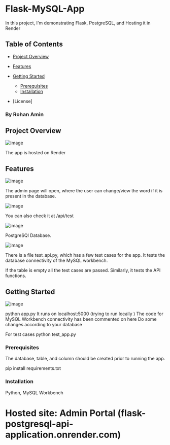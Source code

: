 
# Flask-MySQL-App

In this project, I'm demonstrating Flask, PostgreSQL, and Hosting it in Render

## Table of Contents

- [Project Overview](#project-overview)
- [Features](#features)
- [Getting Started](#getting-started)
  - [Prerequisites](#prerequisites)
  - [Installation](#installation)

- [License]
### By Rohan Amin

## Project Overview
![image](https://github.com/rohanOO769/Flask-MySQL-App/assets/104089399/f0709c16-6083-4f8b-9d1b-5ab9e40016f5)

The app is hosted on Render



## Features
![image](https://github.com/rohanOO769/Flask-MySQL-App/assets/104089399/e36d85db-bc56-4be1-aa8d-4b395bdad476)

The admin page will open, where the user can change/view the word if it is present in the database.

![image](https://github.com/rohanOO769/Flask-MySQL-App/assets/104089399/f5d92135-35e0-4213-bbfd-6d8860d83814)

You can also check it at /api/test

![image](https://github.com/rohanOO769/Flask-MySQL-App/assets/104089399/cd17d47a-03cf-47ce-8022-4f9a60e8e318)

PostgreSQl Database.

![image](https://github.com/rohanOO769/Flask-MySQL-App/assets/104089399/0b359b02-74c2-4033-9d37-f38916b2bc88)

There is a file test_api.py, which has a few test cases for the app.
It tests the database connectivity of the MySQL workbench.

If the table is empty all the test cases are passed.
Similarly, it tests the API functions.

## Getting Started
![image](https://github.com/rohanOO769/Flask-MySQL-App/assets/104089399/5c9e87d2-6a6a-461f-a906-9791047da7cb)

python app.py 
It runs on localhost:5000 (trying to run locally )
The code for MySQL Workbench connectivity has been commented on here
Do some changes according to your database

For test cases
python test_app.py

### Prerequisites

The database, table, and column should be created prior to running the app.

pip install requirements.txt

### Installation

Python, MySQL Workbench

# Hosted site: Admin Portal (flask-postgresql-api-application.onrender.com)
